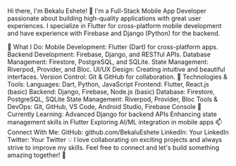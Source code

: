 Hi there, I'm Bekalu Eshete! 👋
I'm a Full-Stack Mobile App Developer passionate about building high-quality applications with great user experiences. I specialize in Flutter for cross-platform mobile development and have experience with Firebase and Django (Python) for the backend.

🚀 What I Do:
Mobile Development: Flutter (Dart) for cross-platform apps.
Backend Development: Firebase, Django, and RESTful APIs.
Database Management: Firestore, PostgreSQL, and SQLite.
State Management: Riverpod, Provider, and Bloc.
UI/UX Design: Creating intuitive and beautiful interfaces.
Version Control: Git & GitHub for collaboration.
🔧 Technologies & Tools:
Languages: Dart, Python, JavaScript
Frontend: Flutter, React.js (basic)
Backend: Django, Firebase, Node.js (basic)
Database: Firestore, PostgreSQL, SQLite
State Management: Riverpod, Provider, Bloc
Tools & DevOps: Git, GitHub, VS Code, Android Studio, Firebase Console
🌱 Currently Learning:
Advanced Django for backend APIs
Enhancing state management skills in Flutter
Exploring AI/ML integration in mobile apps
📫 Connect With Me:
GitHub: github.com/BekaluEshete
LinkedIn: Your LinkedIn
Twitter: Your Twitter
💡 I love collaborating on exciting projects and always strive to improve my skills. Feel free to connect and let's build something amazing together! 🚀

<!--
**BekaluEshete/BekaluEshete** is a ✨ _special_ ✨ repository because its `README.md` (this file) appears on your GitHub profile.

Here are some ideas to get you started:

- 🔭 I’m currently working on ...
- 🌱 I’m currently learning ...
- 👯 I’m looking to collaborate on ...
- 🤔 I’m looking for help with ...
- 💬 Ask me about ...
- 📫 How to reach me: ...
- 😄 Pronouns: ...
- ⚡ Fun fact: ...
-->
